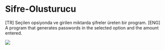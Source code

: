 # Sifre-Olusturucu
[TR] Seçilen opsiyonda ve girilen miktarda şifreler üreten bir program. [ENG]  A program that generates passwords in the selected option and the amount entered.

[![](https://i.hizliresim.com/g23Oaa.png)](https://i.hizliresim.com/g23Oaa.png)
